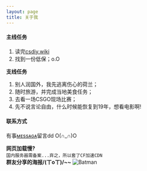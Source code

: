 ```yaml
---
layout: page
title: 关于我
---
```

#### 主线任务
1. 读完[csdiy.wiki](https://csdiy.wiki/)
2. 找到一份低保；o.O

**支线任务**
1. 别人润国外，我先逃离伤心的荷兰；
2. 随时旅游，并完成当地美食任务；
3. 去看一场CSGO现场比赛；
4. 先不说言论自由，什么时候能恢复到19年，想看电影啊!

#### 联系方式
有事[ᴍᴇssᴀɢᴀ](/Message)留言dd O(∩_∩)O

**网页加载慢?**
<br>`国内服务器需备案...弃之，所以套了CF加速CDN`<br>
**群友分享的海报/(ㄒoㄒ)/~~**
![Batman](https://aroucc.oss-cn-hangzhou.aliyuncs.com/images/xinbianfuxia.jpg)
